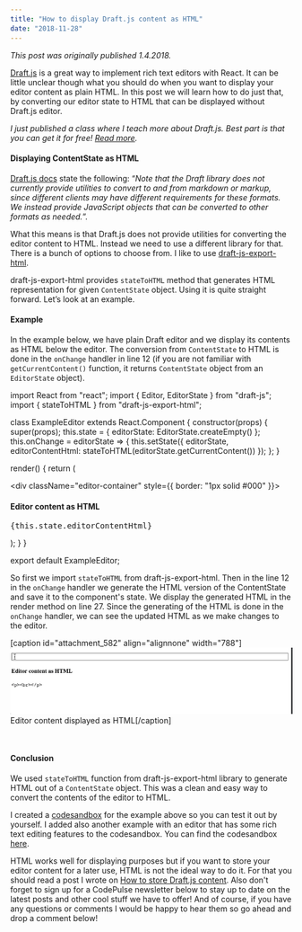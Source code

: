 ```yaml
---
title: "How to display Draft.js content as HTML"
date: "2018-11-28"
---
```


_This post was originally published 1.4.2018._

[Draft.js](https://draftjs.org/) is a great way to implement rich text editors with React. It can be little unclear though what you should do when you want to display your editor content as plain HTML. In this post we will learn how to do just that, by converting our editor state to HTML that can be displayed without Draft.js editor.

_I just published a class where I teach more about Draft.js. Best part is that you can get it for free! [Read more](https://codepulse.blog/rich-text-editing-in-react-with-draft-js-course/)._

#### Displaying ContentState as HTML

[Draft.js docs](https://draftjs.org/docs/api-reference-data-conversion) state the following: “_Note that the Draft library does not currently provide utilities to convert to and from markdown or markup, since different clients may have different requirements for these formats. We instead provide JavaScript objects that can be converted to other formats as needed._”.

What this means is that Draft.js does not provide utilities for converting the editor content to HTML. Instead we need to use a different library for that. There is a bunch of options to choose from. I like to use [draft-js-export-html](https://www.npmjs.com/package/draft-js-export-html).

draft-js-export-html provides `stateToHTML` method that generates HTML representation for given `ContentState` object. Using it is quite straight forward. Let’s look at an example.

#### Example

In the example below, we have plain Draft editor and we display its contents as HTML below the editor. The conversion from `ContentState` to HTML is done in the `onChange` handler in line 12 (if you are not familiar with `getCurrentContent()` function, it returns `ContentState` object from an `EditorState` object).

import React from "react";
import { Editor, EditorState } from "draft-js";
import { stateToHTML } from "draft-js-export-html";

class ExampleEditor extends React.Component {
  constructor(props) {
    super(props);
    this.state = { editorState: EditorState.createEmpty() };
    this.onChange = editorState => {
      this.setState({
        editorState,
        editorContentHtml: stateToHTML(editorState.getCurrentContent())
      });
    };
  }

  render() {
    return (
      <div>
        <div className="editor-container" style={{ border: "1px solid #000" }}>
          <Editor
            editorState={this.state.editorState}
            onChange={this.onChange}
          />
        </div>
        <h4>Editor content as HTML</h4>
        <pre>{this.state.editorContentHtml}</pre>
      </div>
    );
  }
}

export default ExampleEditor;

So first we import `stateToHTML` from draft-js-export-html. Then in the line 12 in the `onChange` handler we generate the HTML version of the ContentState and save it to the component's state. We display the generated HTML in the render method on line 27. Since the generating of the HTML is done in the `onChange` handler, we can see the updated HTML as we make changes to the editor.

\[caption id="attachment\_582" align="alignnone" width="788"\][![draft js display html](images/draft-to-html-editor-demo.gif)](https://codepulse.blog/wp-content/uploads/2018/04/draft-to-html-editor-demo.gif) Editor content displayed as HTML\[/caption\]

 

#### Conclusion

We used `stateToHTML` function from draft-js-export-html library to generate HTML out of a `ContentState` object. This was a clean and easy way to convert the contents of the editor to HTML.

I created a [codesandbox](https://codepulse.blog/online-code-editor-every-web-developer-should-know-about/) for the example above so you can test it out by yourself. I added also another example with an editor that has some rich text editing features to the codesandbox. You can find the codesandbox [here](https://codesandbox.io/s/rw90r46934).

HTML works well for displaying purposes but if you want to store your editor content for a later use, HTML is not the ideal way to do it. For that you should read a post I wrote on [How to store Draft.js content](https://codepulse.blog/how-to-store-draft-js-content/). Also don't forget to sign up for a CodePulse newsletter below to stay up to date on the latest posts and other cool stuff we have to offer! And of course, if you have any questions or comments I would be happy to hear them so go ahead and drop a comment below!
